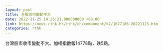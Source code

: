 ```yaml
---
layout: post
title: 台股收市變動不大
date: 2022-11-25 14:26:21.000000000 +08:00
link: https://news.rthk.hk/rthk/ch/component/k2/1677186-20221125.htm
categories: rthk
---
```


台灣股市收市變動不大。加權指數報14778點，跌5點。
